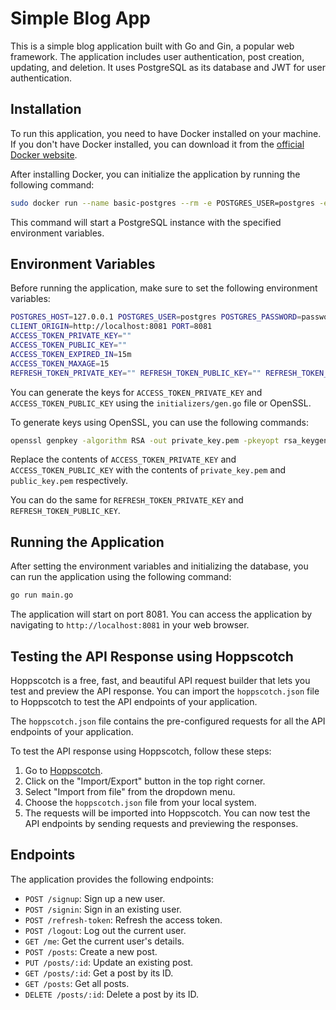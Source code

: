 # Simple Blog App

This is a simple blog application built with Go and Gin, a popular web framework. The application includes user authentication, post creation, updating, and deletion. It uses PostgreSQL as its database and JWT for user authentication.

## Installation

To run this application, you need to have Docker installed on your machine. If you don't have Docker installed, you can download it from the [official Docker website](https://www.docker.com/products/docker-desktop).

After installing Docker, you can initialize the application by running the following command:

```bash 
sudo docker run --name basic-postgres --rm -e POSTGRES_USER=postgres -e POSTGRES_PASSWORD=password -e POSTGRES_DB=test -e PGDATA=/var/lib/postgresql/data/pgdata -v /tmp:/var/lib/postgresql/data -p 5432:5432 -it postgres:latest
```


This command will start a PostgreSQL instance with the specified environment variables.

## Environment Variables

Before running the application, make sure to set the following environment variables:

```bash
POSTGRES_HOST=127.0.0.1 POSTGRES_USER=postgres POSTGRES_PASSWORD=password POSTGRES_DB=test POSTGRES_PORT=5432
CLIENT_ORIGIN=http://localhost:8081 PORT=8081
ACCESS_TOKEN_PRIVATE_KEY="" 
ACCESS_TOKEN_PUBLIC_KEY="" 
ACCESS_TOKEN_EXPIRED_IN=15m 
ACCESS_TOKEN_MAXAGE=15
REFRESH_TOKEN_PRIVATE_KEY="" REFRESH_TOKEN_PUBLIC_KEY="" REFRESH_TOKEN_EXPIRED_IN=60m REFRESH_TOKEN_MAXAGE=60
```

You can generate the keys for `ACCESS_TOKEN_PRIVATE_KEY` and `ACCESS_TOKEN_PUBLIC_KEY` using the `initializers/gen.go` file or OpenSSL.

To generate keys using OpenSSL, you can use the following commands:

```bash
openssl genpkey -algorithm RSA -out private_key.pem -pkeyopt rsa_keygen_bits:2048 openssl rsa -pubout -in private_key.pem -out public_key.pem
```

Replace the contents of `ACCESS_TOKEN_PRIVATE_KEY` and `ACCESS_TOKEN_PUBLIC_KEY` with the contents of `private_key.pem` and `public_key.pem` respectively.

You can do the same for `REFRESH_TOKEN_PRIVATE_KEY` and `REFRESH_TOKEN_PUBLIC_KEY`.

## Running the Application

After setting the environment variables and initializing the database, you can run the application using the following command:

```bash
go run main.go
```

The application will start on port 8081. You can access the application by navigating to `http://localhost:8081` in your web browser.

## Testing the API Response using Hoppscotch

Hoppscotch is a free, fast, and beautiful API request builder that lets you test and preview the API response. You can import the `hoppscotch.json` file to Hoppscotch to test the API endpoints of your application.

The `hoppscotch.json` file contains the pre-configured requests for all the API endpoints of your application.

To test the API response using Hoppscotch, follow these steps:

1. Go to [Hoppscotch](https://hoppscotch.io/).
2. Click on the "Import/Export" button in the top right corner.
3. Select "Import from file" from the dropdown menu.
4. Choose the `hoppscotch.json` file from your local system.
5. The requests will be imported into Hoppscotch. You can now test the API endpoints by sending requests and previewing the responses.


## Endpoints

The application provides the following endpoints:

- `POST /signup`: Sign up a new user.
- `POST /signin`: Sign in an existing user.
- `POST /refresh-token`: Refresh the access token.
- `POST /logout`: Log out the current user.
- `GET /me`: Get the current user's details.
- `POST /posts`: Create a new post.
- `PUT /posts/:id`: Update an existing post.
- `GET /posts/:id`: Get a post by its ID.
- `GET /posts`: Get all posts.
- `DELETE /posts/:id`: Delete a post by its ID.